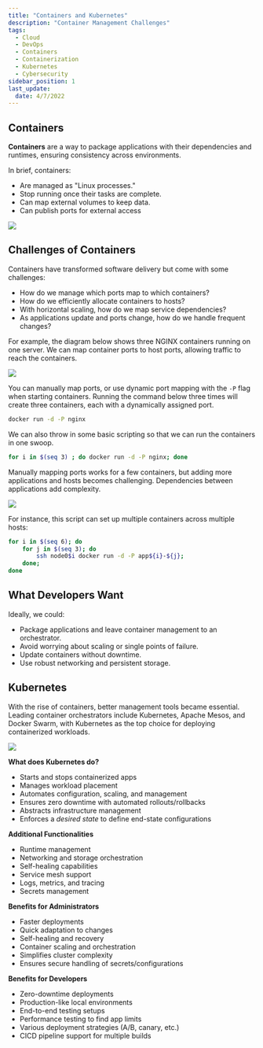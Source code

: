```yaml
---
title: "Containers and Kubernetes"
description: "Container Management Challenges"
tags:
  - Cloud
  - DevOps
  - Containers
  - Containerization
  - Kubernetes
  - Cybersecurity
sidebar_position: 1
last_update:
  date: 4/7/2022
---
```


## Containers

**Containers** are a way to package applications with their dependencies and runtimes, ensuring consistency across environments. 

In brief, containers:

- Are managed as "Linux processes."
- Stop running once their tasks are complete.
- Can map external volumes to keep data.
- Can publish ports for external access 

<div class='img-center'>

![](/img/docs/udacity-suse-1-container.png)

</div>

## Challenges of Containers

Containers have transformed software delivery but come with some challenges:

- How do we manage which ports map to which containers?
- How do we efficiently allocate containers to hosts?
- With horizontal scaling, how do we map service dependencies?
- As applications update and ports change, how do we handle frequent changes?

For example, the diagram below shows three NGINX containers running on one server. We can map container ports to host ports, allowing traffic to reach the containers. 

<div class='img-center'>

![](/img/docs/Server.png)

</div>

You can manually map ports, or use dynamic port mapping with the `-P` flag when starting containers. Running the command below three times will create three containers, each with a dynamically assigned port.

```bash
docker run -d -P nginx 
```

We can also throw in some basic scripting so that we can run the containers in one swoop.

```bash
for i in $(seq 3) ; do docker run -d -P nginx; done
```

Manually mapping ports works for a few containers, but adding more applications and hosts becomes challenging. Dependencies between applications add complexity.

<div class='img-center'>

![](/img/docs/manydockers.png)

</div>

For instance, this script can set up multiple containers across multiple hosts:

```bash
for i in $(seq 6); do
    for j in $(seq 3); do
        ssh node0$i docker run -d -P app${i}-${j};
    done;
done 
```

## What Developers Want

Ideally, we could:

- Package applications and leave container management to an orchestrator.
- Avoid worrying about scaling or single points of failure.
- Update containers without downtime.
- Use robust networking and persistent storage.


## Kubernetes

With the rise of containers, better management tools became essential. Leading container orchestrators include Kubernetes, Apache Mesos, and Docker Swarm, with Kubernetes as the top choice for deploying containerized workloads.

<div class='img-center'>

![](/img/docs/udacity-suse-1-kubernetes.png)

</div>

**What does Kubernetes do?**

- Starts and stops containerized apps
- Manages workload placement
- Automates configuration, scaling, and management
- Ensures zero downtime with automated rollouts/rollbacks
- Abstracts infrastructure management
- Enforces a *desired state* to define end-state configurations

**Additional Functionalities**

- Runtime management
- Networking and storage orchestration
- Self-healing capabilities
- Service mesh support
- Logs, metrics, and tracing
- Secrets management

**Benefits for Administrators**

- Faster deployments
- Quick adaptation to changes
- Self-healing and recovery
- Container scaling and orchestration
- Simplifies cluster complexity
- Ensures secure handling of secrets/configurations

**Benefits for Developers**

- Zero-downtime deployments
- Production-like local environments
- End-to-end testing setups
- Performance testing to find app limits
- Various deployment strategies (A/B, canary, etc.)
- CICD pipeline support for multiple builds